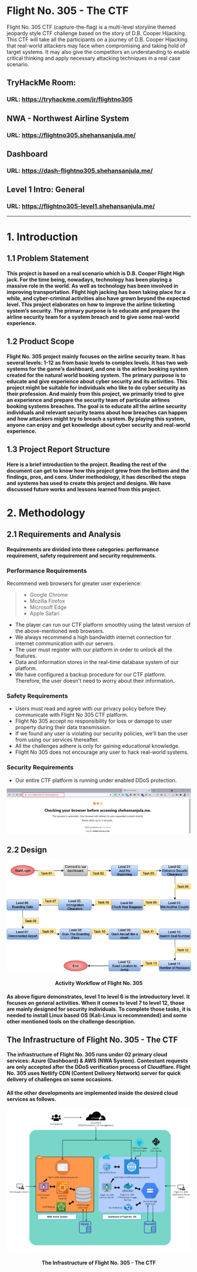 # Flight No. 305 - The CTF
Flight No. 305 CTF (capture-the-flag) is a multi-level storyline themed jeopardy style CTF challenge based on the story of D.B. Cooper Hijacking. This CTF will take all the participants on a journey of D.B. Cooper Hijacking that real-world attackers may face when compromising and taking hold of target systems. It may also give the competitors an understanding to enable critical thinking and apply necessary attacking techniques in a real case scenario.


## TryHackMe Room:
### URL: https://tryhackme.com/jr/flightno305

## NWA - Northwest Airline System
### URL: https://flightno305.shehansanjula.me/

## Dashboard
### URL: https://dash-flightno305.shehansanjula.me/

## Level 1 Intro: General
### URL: https://flightno305-level1.shehansanjula.me/
---
# 1.	Introduction

## 1.1	Problem Statement

#### This project is based on a real scenario which is D.B. Cooper Flight High jack. For the time being, nowadays, technology has been playing a massive role in the world. As well as technology has been involved in improving transportation. Flight high jacking has been taking place for a while, and cyber-criminal activities also have grown beyond the expected level. This project elaborates on how to improve the airline ticketing system’s security. The primary purpose is to educate and prepare the airline security team for a system breach and to give some real-world experience.

## 1.2	Product Scope

#### Flight No. 305 project mainly focuses on the airline security team. It has several levels: 1-12 as from basic levels to complex levels. It has two web systems for the game’s dashboard, and one is the airline booking system created for the natural world booking system. The primary purpose is to educate and give experience about cyber security and its activities. This project might be suitable for individuals who like to do cyber security as their profession. And mainly from this project, we primarily tried to give an experience and prepare the security team of particular airlines booking systems breaches. The goal is to educate all the airline security individuals and relevant security teams about how breaches can happen and how attackers might try to breach a system. By playing this system, anyone can enjoy and get knowledge about cyber security and real-world experience.

## 1.3	Project Report Structure

#### Here is a brief introduction to the project. Reading the rest of the document can get to know how this project grew from the bottom and the findings, pros, and cons. Under methodology, it has described the steps and systems has used to create this project and designs. We have discussed future works and lessons learned from this project.

# 2.	Methodology

## 2.1	Requirements and Analysis
#### Requirements are divided into three categories: performance requirement, safety requirement and security requirements.

### Performance Requirements
Recommend web browsers for greater user experience:

>	* Google Chrome
>	* Mozilla Firefox
>	* Microsoft Edge
>	* Apple Safari

+   The player can run our CTF platform smoothly using the latest version of the above-mentioned web browsers.
+ 	We always recommend a high bandwidth internet connection for internet communication with our servers.
+ 	The user must register with our platform in order to unlock all the features.
+ 	Data and information stores in the real-time database system of our platform.
+ 	We have configured a backup procedure for our CTF platform. Therefore, the user doesn't need to worry about their information.
  
### Safety Requirements

+ 	Users must read and agree with our privacy policy before they communicate with Flight No 305 CTF platform.
+ 	Flight No 305 accept no responsibility for loss or damage to user property during their data transmission.
+ 	If we found any user is violating our security policies, we'll ban the user from using our services thereafter.
+ 	All the challenges adhere is only for gaining educational knowledge. 
+ 	Flight No 305 does not encourage any user to hack real-world systems.
  
### Security Requirements

+   Our entire CTF platform is running under enabled DDoS protection.

![ddos-protection](https://raw.githubusercontent.com/ShehanSanjula/FlightNo305-CTF-2021/main/ddos-protection.png)

## 2.2	Design

<p align="center"> <img src=https://raw.githubusercontent.com/ShehanSanjula/FlightNo305-CTF-2021/main/Activity%20Workflow.png alt="Activity Workflow of Flight No. 305"/> </p>
<h4 align="center">Activity Workflow of Flight No. 305</h4> 

#### As above figure demonstrates, level 1 to level 6 is the introductory level. It focuses on general activities. When it comes to level 7 to level 12, those are mainly designed for security individuals. To complete those tasks, it is needed to install Linux based OS (Kali-Linux is recommended) and some other mentioned tools on the challenge description.

## The Infrastructure of Flight No. 305 - The CTF

#### The infrastructure of Flight No. 305 runs under 02 primary cloud services: Azure (Dashboard) & AWS (NWA System). Contestant requests are only accepted after the DDoS verification process of Cloudflare. Flight No. 305 uses Netlify CDN (Content Delivery Network) server for quick delivery of challenges on some occasions.

#### All the other developments are implemented inside the desired cloud services as follows.

<p align="center"> <img src=https://raw.githubusercontent.com/ShehanSanjula/FlightNo305-CTF-2021/main/The%20Infrastructure%20of%20Flight%20No.%20305%20-%20The%20CTF.png alt="The Infrastructure of Flight No. 305 - The CTF"/> </p>
<h4 align="center">The Infrastructure of Flight No. 305 - The CTF</h4> 

